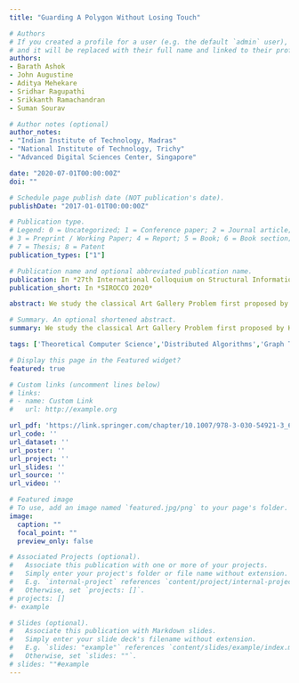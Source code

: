 ```yaml
---
title: "Guarding A Polygon Without Losing Touch"

# Authors
# If you created a profile for a user (e.g. the default `admin` user), write the username (folder name) here 
# and it will be replaced with their full name and linked to their profile.
authors:
- Barath Ashok
- John Augustine
- Aditya Mehekare
- Sridhar Ragupathi
- Srikkanth Ramachandran
- Suman Sourav

# Author notes (optional)
author_notes:
- "Indian Institute of Technology, Madras"
- "National Institute of Technology, Trichy"
- "Advanced Digital Sciences Center, Singapore"

date: "2020-07-01T00:00:00Z"
doi: ""

# Schedule page publish date (NOT publication's date).
publishDate: "2017-01-01T00:00:00Z"

# Publication type.
# Legend: 0 = Uncategorized; 1 = Conference paper; 2 = Journal article;
# 3 = Preprint / Working Paper; 4 = Report; 5 = Book; 6 = Book section;
# 7 = Thesis; 8 = Patent
publication_types: ["1"]

# Publication name and optional abbreviated publication name.
publication: In *27th International Colloquium on Structural Information and Communication Complexity*
publication_short: In *SIROCCO 2020*

abstract: We study the classical Art Gallery Problem first proposed by Klee in 1973 from a mobile multi-agents perspective. Specifically, we require an optimally small number of agents (also called guards) to navigate and position themselves in the interior of an unknown simple polygon with n vertices such that the collective view of all the agents covers the polygon. We consider the visibly connected setting wherein agents must remain connected through line of sight links – a requirement particularly relevant to multi-agent systems. We first provide a centralized algorithm for the visibly connected setting that runs in time O(n), which is of course optimal. We then provide algorithms for two different distributed settings. In the first setting, agents can only perceive relative proximity (i.e., can tell which of a pair of objects is closer) whereas they can perceive exact distances in the second setting. Our distributed algorithms work despite agents having no prior knowledge of the polygon. Furthermore, we provide lower bounds to show that our distributed algorithms are near optimal. Our visibly connected guarding ensures that (i) the guards form a connected network and (ii) the polygon is fully guarded. Consequently, this guarding provides the distributed infrastructure to execute any geometric algorithm for this polygon.

# Summary. An optional shortened abstract.
summary: We study the classical Art Gallery Problem first proposed by Klee in 1973 from a mobile multi-agents perspective. Specifically, we require an optimally small number of agents (also called guards) to navigate and position themselves in the interior of an unknown simple polygon with n vertices such that the collective view of all the agents covers the polygon.

tags: ['Theoretical Computer Science','Distributed Algorithms','Graph Theory']

# Display this page in the Featured widget?
featured: true

# Custom links (uncomment lines below)
# links:
# - name: Custom Link
#   url: http://example.org

url_pdf: 'https://link.springer.com/chapter/10.1007/978-3-030-54921-3_6'
url_code: ''
url_dataset: ''
url_poster: ''
url_project: ''
url_slides: ''
url_source: ''
url_video: ''

# Featured image
# To use, add an image named `featured.jpg/png` to your page's folder. 
image:
  caption: ""
  focal_point: ""
  preview_only: false

# Associated Projects (optional).
#   Associate this publication with one or more of your projects.
#   Simply enter your project's folder or file name without extension.
#   E.g. `internal-project` references `content/project/internal-project/index.md`.
#   Otherwise, set `projects: []`.
# projects: []
#- example

# Slides (optional).
#   Associate this publication with Markdown slides.
#   Simply enter your slide deck's filename without extension.
#   E.g. `slides: "example"` references `content/slides/example/index.md`.
#   Otherwise, set `slides: ""`.
# slides: ""#example
---
```


<!-- {{% callout note %}}
Click the *Cite* button above to demo the feature to enable visitors to import publication metadata into their reference management software.
{{% /callout %}}

{{% callout note %}}
Create your slides in Markdown - click the *Slides* button to check out the example.
{{% /callout %}}

Supplementary notes can be added here, including [code, math, and images](https://wowchemy.com/docs/writing-markdown-latex/). -->
